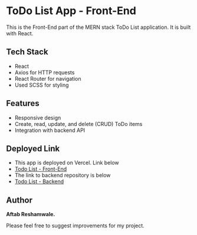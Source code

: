 # ToDo List App - Front-End
This is the Front-End part of the MERN stack ToDo List application. It is built with React.

## Tech Stack 
* React
* Axios for HTTP requests
* React Router for navigation
* Used SCSS for styling

## Features
* Responsive design
*  Create, read, update, and delete (CRUD) ToDo items
*  Integration with backend API

## Deployed Link
* This app is deployed on Vercel. Link below
* [Todo List - Front-End](https://react-todo-app-rho-beige.vercel.app)
* The link to backend repository is below 
*  [Todo List - Backend](https://github.com/Aftab1112/Nodejs-ToDo-App)

 ## Author
 **Aftab Reshamwale.**
 
Please feel free to suggest improvements for my project.


  
